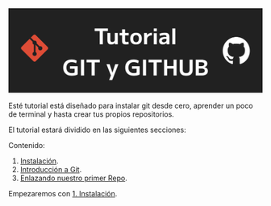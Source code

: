 <img src='./assets/Titular.png'>

Esté tutorial está diseñado para instalar git desde cero, aprender un poco de terminal y hasta crear tus propios repositorios.

El tutorial estará dividido en las siguientes secciones:

Contenido:
1. <a href='1_Instalacion.md'>Instalación</a>.
2. <a href='2_Introduccion.md'>Introducción a Git</a>.
3. <a href='3_Enlace.md'>Enlazando nuestro primer Repo</a>.
<!-- 3. <a href='4_Modificando_archivos.md'>Modificando archivos</a>. -->
<!-- 4. Crear presentación en Github -->

Empezaremos con <a href='1_ Instalacion.md'>1. Instalación</a>.




